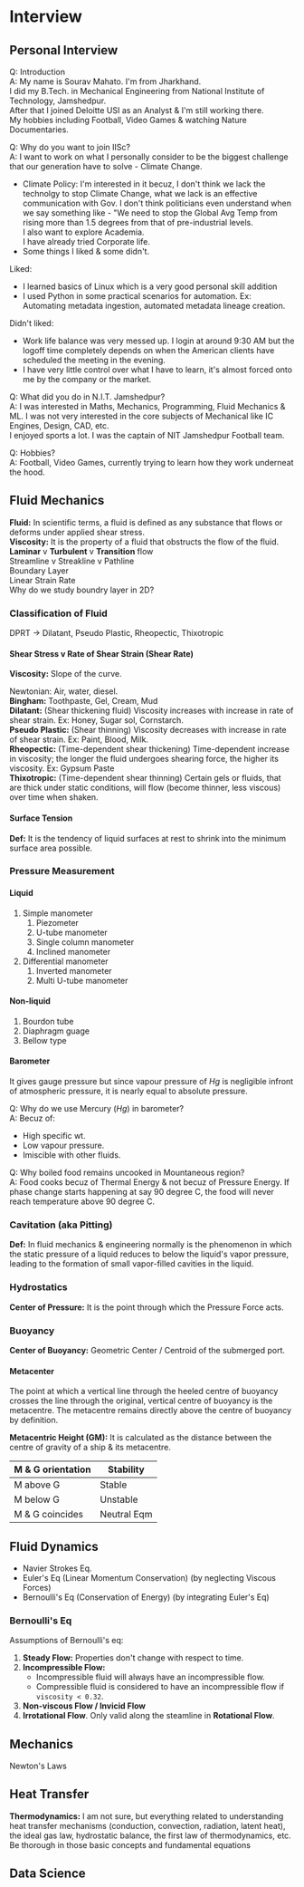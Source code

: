 # Interview
## Personal Interview
Q: Introduction\
A: My name is Sourav Mahato. I'm from Jharkhand.\
I did my B.Tech. in Mechanical Engineering from National Institute of Technology, Jamshedpur.\
After that I joined Deloitte USI as an Analyst & I'm still working there.\
My hobbies including Football, Video Games & watching Nature Documentaries.

Q: Why do you want to join IISc?\
A: I want to work on what I personally consider to be the biggest challenge that our generation have to solve - Climate Change.
- Climate Policy: I'm interested in it becuz, I don't think we lack the technolgy to stop Climate Change, what we lack is an effective communication with Gov. I don't think politicians even understand when we say something like - "We need to stop the Global Avg Temp from rising more than 1.5 degrees from that of pre-industrial levels.\
I also want to explore Academia.\
I have already tried Corporate life.
- Some things I liked & some didn't.

Liked:
- I learned basics of Linux which is a very good personal skill addition
- I used Python in some practical scenarios for automation. Ex: Automating metadata ingestion, automated metadata lineage creation.

Didn't liked:
- Work life balance was very messed up. I login at around 9:30 AM but the logoff time completely depends on when the American clients have scheduled the meeting in the evening.
- I have very little control over what I have to learn, it's almost forced onto me by the company or the market.

Q: What did you do in N.I.T. Jamshedpur?\
A: I was interested in Maths, Mechanics, Programming, Fluid Mechanics & ML. I was not very interested in the core subjects of Mechanical like IC Engines, Design, CAD, etc.\
I enjoyed sports a lot. I was the captain of NIT Jamshedpur Football team.

Q: Hobbies?\
A: Football, Video Games, currently trying to learn how they work underneat the hood.

## Fluid Mechanics
**Fluid:** In scientific terms, a fluid is defined as any substance that flows or deforms under applied shear stress.\
**Viscosity:** It is the property of a fluid that obstructs the flow of the fluid.\
**Laminar** v **Turbulent** v **Transition** flow\
Streamline v Streakline v Pathline\
Boundary Layer\
Linear Strain Rate\
Why do we study boundry layer in 2D?

### Classification of Fluid
DPRT → Dilatant, Pseudo Plastic, Rheopectic, Thixotropic

#### Shear Stress v Rate of Shear Strain (Shear Rate)
**Viscosity:** Slope of the curve.

Newtonian: Air, water, diesel.\
**Bingham:** Toothpaste, Gel, Cream, Mud\
**Dilatant:** (Shear thickening fluid) Viscosity increases with increase in rate of shear strain. Ex: Honey, Sugar sol, Cornstarch.\
**Pseudo Plastic:** (Shear thinning) Viscosity decreases with increase in rate of shear strain. Ex: Paint, Blood, Milk.\
**Rheopectic:** (Time-dependent shear thickening) Time-dependent increase in viscosity; the longer the fluid undergoes shearing force, the higher its viscosity. Ex: Gypsum Paste\
**Thixotropic:** (Time-dependent shear thinning) Certain gels or fluids, that are thick under static conditions, will flow (become thinner, less viscous) over time when shaken.

#### Surface Tension
**Def:** It is the tendency of liquid surfaces at rest to shrink into the minimum surface area possible.

### Pressure Measurement
#### Liquid
1. Simple manometer
    1. Piezometer
    2. U-tube manometer
    3. Single column manometer
    4. Inclined manometer
2. Differential manometer
    1. Inverted manometer
    2. Multi U-tube manometer

#### Non-liquid
1. Bourdon tube
2. Diaphragm guage
3. Bellow type

#### Barometer
It gives gauge pressure but since vapour pressure of _Hg_ is negligible infront of atmospheric pressure, it is nearly equal to absolute pressure.

Q: Why do we use Mercury (_Hg_) in barometer?\
A: Becuz of:
- High specific wt.
- Low vapour pressure.
- Imiscible with other fluids.

Q: Why boiled food remains uncooked in Mountaneous region?\
A: Food cooks becuz of Thermal Energy & not becuz of Pressure Energy. If phase change starts happening at say 90 degree C, the food will never reach temperature above 90 degree C.

### Cavitation (aka Pitting)
**Def:** In fluid mechanics & engineering normally is the phenomenon in which the static pressure of a liquid reduces to below the liquid's vapor pressure, leading to the formation of small vapor-filled cavities in the liquid.

### Hydrostatics
**Center of Pressure:** It is the point through which the Pressure Force acts.

### Buoyancy
**Center of Buoyancy:** Geometric Center / Centroid of the submerged port.

#### Metacenter
The point at which a vertical line through the heeled centre of buoyancy crosses the line through the original, vertical centre of buoyancy is the metacentre. The metacentre remains directly above the centre of buoyancy by definition.

**Metacentric Height (GM):** It is calculated as the distance between the centre of gravity of a ship & its metacentre.

| M & G orientation | Stability |
|--|--|
| M above G | Stable |
| M below G | Unstable |
| M & G coincides | Neutral Eqm |

## Fluid Dynamics
- Navier Strokes Eq.
- Euler's Eq (Linear Momentum Conservation) (by neglecting Viscous Forces)
- Bernoulli's Eq (Conservation of Energy) (by integrating Euler's Eq)

### Bernoulli's Eq
Assumptions of Bernoulli's eq:
1. **Steady Flow:** Properties don't change with respect to time.
2. **Incompressible Flow:**
    - Incompressible fluid will always have an incompressible flow.
    - Compressible fluid is considered to have an incompressible flow if `viscosity < 0.32`.
3. **Non-viscous Flow / Invicid Flow**
4. **Irrotational Flow**. Only valid along the steamline in **Rotational Flow**.

## Mechanics
Newton's Laws

## Heat Transfer
**Thermodynamics:** I am not sure, but everything related to understanding heat transfer mechanisms (conduction, convection, radiation, latent heat), the ideal gas law, hydrostatic balance, the first law of thermodynamics, etc. Be thorough in those basic concepts and fundamental equations

## Data Science
